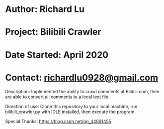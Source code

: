 # Author: Richard Lu
# Project: Bilibili Crawler
# Date Started: April 2020
# Contact: richardlu0928@gmail.com

Description:
Implemented the ability to crawl comments at Bilibili.com, then are able to convert all comments to a local text file.

Direction of use: 
Clone this repository to your local machine, run bilibili_crawler.py with IDLE installed, then execute the program.

Special Thanks:
https://blog.csdn.net/qq_44861455
